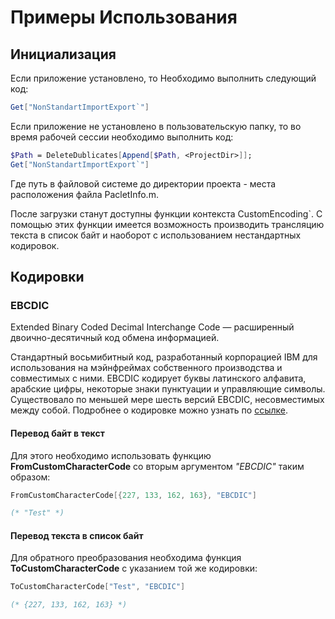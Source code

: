 # Примеры Использования

## Инициализация

Если приложение установлено, то Необходимо выполнить следующий код:

```mathematica
Get["NonStandartImportExport`"]
```

Если приложение не установлено в пользовательскую папку, то во время
рабочей сессии необходимо выполнить код:

```mathematica
$Path = DeleteDublicates[Append[$Path, <ProjectDir>]];
Get["NonStandartImportExport`"]
```

Где <ProjectDir> путь в файловой системе до директории проекта -
места расположения файла PacletInfo.m.

После загрузки станут доступны функции контекста CustomEncoding\`.
С помощью этих функции имеется возможность производить трансляцию текста
в список байт и наоборот с использованием нестандартных кодировок.

## Кодировки

### EBCDIC

Extended Binary Coded Decimal Interchange Code —
расширенный двоично-десятичный код обмена информацией.

Cтандартный восьмибитный код, разработанный корпорацией IBM
для использования на мэйнфреймах собственного производства и
совместимых с ними. EBCDIC кодирует буквы латинского алфавита,
арабские цифры, некоторые знаки пунктуации и управляющие символы.
Существовало по меньшей мере шесть версий EBCDIC, несовместимых между собой.
Подробнее о кодировке можно узнать по [ссылке](https://ru.wikipedia.org/wiki/EBCDIC).

#### Перевод байт в текст

Для этого необходимо использовать функцию **FromCustomCharacterCode**
со вторым аргументом _"EBCDIC"_ таким образом:

```mathematica
FromCustomCharacterCode[{227, 133, 162, 163}, "EBCDIC"]

(* "Test" *)
```

#### Перевод текста в список байт

Для обратного преобразования необходима функция **ToCustomCharacterCode**
с указанием той же кодировки:  

```mathematica
ToCustomCharacterCode["Test", "EBCDIC"]

(* {227, 133, 162, 163} *)
```
